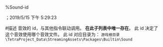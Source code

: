 
%Sound-id

；2019/5/15 下午 5:29:23

#描述
音效的 id，与其他指令联动调用。
**在此子列表中唯一存在**。
此 id 决定了这个音效使用哪个音效文件。
此 id 对应目录为：
`游戏根目录\TetraProject_Data\StreamingAssets\Packages\Builtin\Sound`